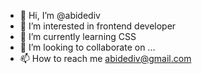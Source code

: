 - 👋 Hi, I’m @abidediv
- 👀 I’m interested in frontend developer
- 🌱 I’m currently learning CSS
- 💞️ I’m looking to collaborate on ...
- 📫 How to reach me abidediv@gmail.com 

<!---
abidediv/abidediv is a ✨ special ✨ repository because its `README.md` (this file) appears on your GitHub profile.
You can click the Preview link to take a look at your changes.
--->
